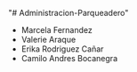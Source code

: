 "# Administracion-Parqueadero" 

- Marcela Fernandez
- Valerie Araque 
- Erika Rodriguez Cañar
- Camilo Andres Bocanegra
